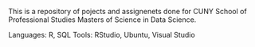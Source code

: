 This is a repository of pojects and assignenets done for CUNY School of Professional Studies Masters of Science in Data Science.

Languages: R, SQL
Tools: RStudio, Ubuntu, Visual Studio